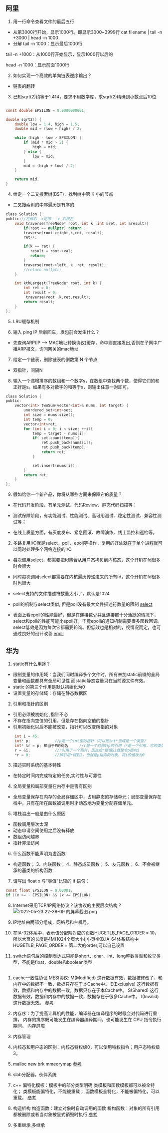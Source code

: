 ## 阿里

1.  用一行命令查看文件的最后五行
* 从第3000行开始，显示1000行。即显示3000~3999行
cat filename | tail -n +3000 | head -n 1000
* 分解 
tail -n 1000：显示最后1000行

tail -n +1000：从1000行开始显示，显示1000行以后的

head -n 1000：显示前面1000行

2. 如何实现一个高效的单向链表逆序输出？
* 链表的翻转

3. 已知sqrt(2)约等于1.414，要求不用数学库，求sqrt(2)精确到小数点后10位

```c

const double EPSILON = 0.0000000001;

double sqrt2() {
    double low = 1.4, high = 1.5;
    double mid = (low + high) / 2;

    while (high - low > EPSILON) {
        if (mid * mid > 2) {
            high = mid;
        } else {
            low = mid;
        }
        mid = (high + low) / 2;
    }

    return mid;
}

```
4. 给定一个二叉搜索树(BST)，找到树中第 K 小的节点
* 二叉搜索树的中序遍历是有序的
```c
class Solution {
public://左根右-->逆序---> 右根左
    void traverse(TreeNode* root, int k ,int &ret, int &result){
        if(root == nullptr) return ;
        traverse(root->right,k,ret, result);
        ret++;

        if(k == ret) {
           result = root->val;
           return;
        }
        traverse(root->left, k ,ret, result);
        //return nullptr;
    }

    int kthLargest(TreeNode* root, int k) {
        int ret = 0;
        int result = 0;
         traverse(root ,k,ret,result);
        return result;
    }
};

```
 5. LRU缓存机制


 6. 输入 ping IP 后敲回车，发包前会发生什么？
 * 先查询ARP(IP --> MAC地址转换协议)缓存，命中则直接发出,否则在子网中广播ARP报文，询问网关的mac地址


7. 给定一个链表，删除链表的倒数第 N 个节点
* 双指针，间隔N

8. 输入一个递增排序的数组和一个数字s，在数组中查找两个数，使得它们的和正好是s。如果有多对数字的和等于s，则输出任意一对即可。

```c
class Solution {
public:
    vector<int> twoSum(vector<int>& nums, int target) {
        unordered_set<int>set;
        int size = nums.size();
        int temp = 0;
        vector<int>ret;
        for (int i = 0; i < size; ++i){
            temp = target - nums[i];
            if( set.count(temp)){
                ret.push_back(nums[i]);
                ret.push_back(temp);
                return ret;
            }

            set.insert(nums[i]);
        }
        return ret;
    }
};

```
9. 假如给你一个新产品，你将从哪些方面来保障它的质量？
* 在代码开发阶段，有单元测试、代码Review、静态代码扫描等；

* 测试保障阶段，有功能测试、性能测试、高可用测试、稳定性测试、兼容性测试等；

* 在线上质量方面，有灰度发布、紧急回滚、故障演练、线上监控和巡检等。

2. 多路复用I/O就是select，poll，epoll等操作，复用的好处就在于单个进程就可以同时处理多个网络连接的I/O
* 每次调用select，都需要把fd集合从用户态拷贝到内核态，这个开销在fd很多时会很大
* 同时每次调用select都需要在内核遍历传递进来的所有fd，这个开销在fd很多时也很大
* select支持的文件描述符数量太小了，默认是1024

* poll的机制与select类似, 但是poll没有最大文件描述符数量的限制
[select](https://vdn1.vzuu.com/SD/349279b4-9119-11eb-85d0-1278b449b310.mp4?disable_local_cache=1&bu=078babd7&c=avc.0.0&f=mp4&expiration=1653311333&auth_key=1653311333-0-0-ca1abc609b69e932001e637fe2682ee5&v=hw&pu=078babd7)

* 表面上看epoll的性能最好，但是在连接数少并且连接都十分活跃的情况下，select和poll的性能可能比epoll好，毕竟epoll的通知机制需要很多函数回调。
select低效是因为每次它都需要轮询。但低效也是相对的，视情况而定，也可通过良好的设计改善
[epoll](https://vdn1.vzuu.com/SD/346e30f4-9119-11eb-bb4a-4a238cf0c417.mp4?disable_local_cache=1&bu=078babd7&c=avc.0.0&f=mp4&expiration=1653311400&auth_key=1653311400-0-0-f17bd09b45209872f3ee2ad6cd86b63f&v=hw&pu=078babd7)

## 华为

1. static有什么用途？
* 限制变量的作用域：当我们同时编译多个文件时，所有未加static前缀的全局变量和函数都具有全局可见性
而static静态变量只在当前源文件有效。
* static 的第三个作用是默认初始化为0
* 设置变量的存储域：存储在静态数据区

2. 引用和指针的区别
* 引用必须被初始化 ,指针不必
* 不存在指向空值的引用，但是存在指向空值的指针
* 引用初始化以后不能被改变，指针可以改变所指的对象

```c
    int i = 45;
    int* p;           //p是一个int型的指针（可以把int*当成是一个类型）
    int* &r = p; 相当于P的别名     //r是一个对指针p的引用（r是一个引用，它的类型为int*）
    r = &i;           //r引用了一个指针，因此给r赋值&i就是令p指向i
    *r = 0;           //解引用r得到i，也就是p指向的对象，将i的值改为0

```
3. 描述实时系统的基本特性
* 在特定时间内完成特定的任务,实时性与可靠性

4. 全局变量和局部变量在内存中是否有区别
* 全局变量保存在内存的全局存储区中，占用静态的存储单元；局部变量保存在栈中，只有在所在函数被调用时才动态地为变量分配存储单元。

5. 堆栈溢出一般是由什么原因
* 函数调用层次太深
* 动态申请空间使用之后没有释放
* 数组访问越界
* 指针非法访问

6. 什么函数不能声明为虚函数
* 构造函数；
3、内联函数；
4、静态成员函数；
5、友元函数；
6、不会被继承的基类的析构函数

7. 请写出 float x 与“零值”比较的 if 语句：
```c
const float EPSILON = 0.00001;
if ((x >= - EPSILON) && (x <= EPSILON)

```
8. Internet采用TCP/IP网络协议？该协议的主要层次结构？
![2022-05-23 22-38-09 的屏幕截图.png](http://tva1.sinaimg.cn/large/0070vHShly1h2ipx2omrjj30ly0ke45a.jpg)

9. IP地址由两部分组成，网络号和主机号。

10. 在IA-32体系中，表示该分配阶对应的页数HUGETLB_PAGE_ORDER = 10，所以大页的长度是4M(1024个页大小),小页4KB.IA-64体系结构中HUGETLB_PAGE_ORDER = 第二大的order,可以自己设置

11. switch语句后的控制表达式只能是short、char、int、long整数类型和枚举类型，不能是float，double和boolean类型

## 

1. cache一致性协议
 MESI协议:
M(Modified)
这行数据有效，数据被修改了，和内存中的数据不一致，数据只存在于本Cache中。
E(Exclusive)
这行数据有效，数据和内存中的数据一致，数据只存在于本Cache中。
S(Shared)
这行数据有效，数据和内存中的数据一致，数据存在于很多Cache中。
I(Invalid)
这行数据无效。
[参考](https://blog.csdn.net/muxiqingyang/article/details/6615199)

2. 内存序：为了提高计算机的性能，编译器在编译程序的时候会对代码进行重排，
内存的排序既可能发生在编译器编译期间，也可能发生在 CPU 指令执行期间。
  内存屏障
3. 内存管理

4. 内核态和用户态的区别：内核态特权级0，可以使用特权指令；用户态特权级3，
  
5. malloc new brk mmeorymap
[参考](https://blog.csdn.net/weixin_39940770/article/details/110588878)
6. slab分配器，伙伴系统

7. c++ 偏特化模板：模板中的部分类型明确
 类模板和函数模板都可以被全特化；
 类模板能偏特化，不能被重载；
 函数模板全特化，不能被偏特化，可以重载。
 [参考](https://blog.csdn.net/lyn_00/article/details/83548629)
8. 构造析构
构造函数：建立对象时自动调用的函数
析构函数：对象的所有引用都被删除或者当对象被显式销毁时执行
[参考](https://baijiahao.baidu.com/s?id=1707202523649611541&wfr=spider&for=pc)
10. 多重继承,多继承



